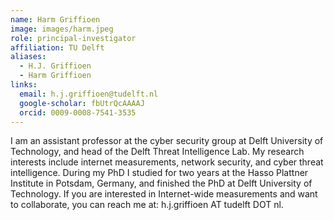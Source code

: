 ```yaml
---
name: Harm Griffioen
image: images/harm.jpeg
role: principal-investigator
affiliation: TU Delft
aliases:
  - H.J. Griffioen
  - Harm Griffioen
links:
  email: h.j.griffioen@tudelft.nl
  google-scholar: fbUtrQcAAAAJ
  orcid: 0009-0008-7541-3535
---
```


I am an assistant professor at the cyber security group at Delft University of Technology, and head of the Delft Threat Intelligence Lab. My research interests include internet measurements, network security, and cyber threat intelligence. During my PhD I studied for two years at the Hasso Plattner Institute in Potsdam, Germany, and finished the PhD at Delft University of Technology. If you are interested in Internet-wide measurements and want to collaborate, you can reach me at: h.j.griffioen AT tudelft DOT nl.
